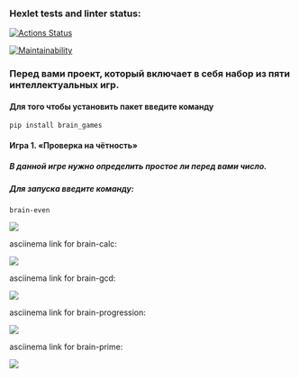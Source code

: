 ### Hexlet tests and linter status:
[![Actions Status](https://github.com/AlexGidz/python-project-49/actions/workflows/hexlet-check.yml/badge.svg)](https://github.com/AlexGidz/python-project-49/actions)

[![Maintainability](https://api.codeclimate.com/v1/badges/229b30e45cd1183da0e5/maintainability)](https://codeclimate.com/github/AlexGidz/python-project-49/maintainability)

### Перед вами проект, который включает в себя набор из пяти интеллектуальных игр.

#### Для того чтобы установить пакет введите команду

```no-highlight
pip install brain_games
```
#### Игра 1. «Проверка на чётность»
##### В данной игре нужно определить простое ли перед вами число.
##### Для запуска введите команду:

```no-highlight
brain-even
```
<a href="https://asciinema.org/a/GRM8B3oFlrN5OIropZNaiBP24" target="_blank"><img src="https://asciinema.org/a/GRM8B3oFlrN5OIropZNaiBP24.svg" /></a>


asciinema link for brain-calc:

<a href="https://asciinema.org/a/odwwBOwmWuss2mWLsrJWk5SlE" target="_blank"><img src="https://asciinema.org/a/odwwBOwmWuss2mWLsrJWk5SlE.svg" /></a>


asciinema link for brain-gcd:

<a href="https://asciinema.org/a/Nua6GXfaZDkWwHPcpLrRSIVuX" target="_blank"><img src="https://asciinema.org/a/Nua6GXfaZDkWwHPcpLrRSIVuX.svg" /></a>


asciinema link for brain-progression:

<a href="https://asciinema.org/a/4qEFwODeheZsSR3DJlGtj5g4R" target="_blank"><img src="https://asciinema.org/a/4qEFwODeheZsSR3DJlGtj5g4R.svg" /></a>

asciinema link for brain-prime:

<a href="https://asciinema.org/a/nriIpXQzDrLC6T34ONYPrNHYr" target="_blank"><img src="https://asciinema.org/a/nriIpXQzDrLC6T34ONYPrNHYr.svg" /></a>